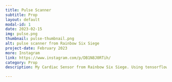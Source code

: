 ```yaml
---
title: Pulse Scanner
subtitle: Prop
layout: default
modal-id: 1
date: 2023-02-15
img: pulse.png
thumbnail: pulse-thumbnail.png
alt: pulse scanner from Rainbow Six Siege
project-date: February 2023
more: Instagram
link: https://www.instagram.com/p/DB1N8J0RTih/
category: Prop
description: My Cardiac Sensor from Rainbow Six Siege. Using tensorflow classification and detection machine learning models, it detects people and super imposes graphics and effects from the game over the image which is displayed on the built in screen. The prop is a one-to-one scale and visual replica from the game, with all functionality except detection of persons behind walls.

---
```

